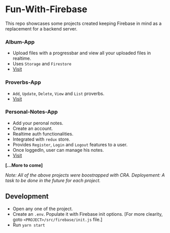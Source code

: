 # Fun-With-Firebase

This repo showcases some projects created keeping Firebase in mind as a replacement for a backend server.

### Album-App
- Upload files with a progressbar and view all your uploaded files in realtime.
- Uses `Storage` and `Firestore`
- [Visit](https://github.com/yTakkar/fun-with-firebase/tree/master/Album-App)

### Proverbs-App
- `Add`, `Update`, `Delete`, `View` and `List` proverbs.
- [Visit](https://github.com/yTakkar/fun-with-firebase/tree/master/Proverbs-App)

### Personal-Notes-App
- Add your peronal notes.
- Create an account.
- Realtime auth functionalities.
- Integrated with `redux` store.
- Provides `Register`, `Login` and `Logout` features to a user.
- Once loggedIn, user can manage his notes.
- [Visit](https://github.com/yTakkar/fun-with-firebase/tree/master/Personal-Notes-App)

**[...More to come]**

*Note: All of the above projects were boostrapped with CRA.*
*Deployement: A task to be done in the future for each project.*

## Development
- Open any one of the project.
- Create an `.env`. Populate it with Firebase init options. [For more clearity, goto `<PROJECT>/src/firebase/init.js` file.]
- Run `yarn start`
